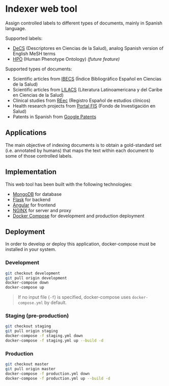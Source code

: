 # Indexer web tool

Assign controlled labels to different types of documents, mainly in Spanish language.

Supported labels:

- [DeCS](https://decs.bvsalud.org/es/) (Descriptores en Ciencias de la Salud), analog Spanish version of English MeSH terms
- [HPO](https://hpo.jax.org/) (Human Phenotype Ontology) _(future feature)_

Supported types of documents:

- Scientific articles from [IBECS](https://ibecs.isciii.es/) (Índice Bibliográfico Español en Ciencias de la Salud)
- Scientific articles from [LILACS](https://lilacs.bvsalud.org/) (Literatura Latinoamericana y del Caribe en Ciencias de la Salud)
- Clinical studies from [REec](https://reec.aemps.es/) (Registro Español de estudios clínicos)
- Health research projects from [Portal FIS](https://portalfis.isciii.es/) (Fondo de Investigación en Salud)
- Patents in Spanish from [Google Patents](https://patents.google.com/)

## Applications

The main objective of indexing documents is to obtain a gold-standard set (i.e. annotated by humans) that maps the text within each document to some of those controlled labels.

## Implementation

This web tool has been built with the following technologies:

- [MongoDB](https://www.mongodb.com/) for database
- [Flask](https://flask.palletsprojects.com/en/1.1.x/) for backend
- [Angular](https://angular.io/) for frontend
- [NGINX](https://www.nginx.com/) for server and proxy
- [Docker Compose](https://docs.docker.com/compose/) for development and production deployment

## Deployment

In order to develop or deploy this application, docker-compose must be installed in your system.

### Development

```bash
git checkout development
git pull origin development
docker-compose down
docker-compose up
```

> If no input file (`-f`) is specified, docker-compose uses `docker-compose.yml` by default.

### Staging (pre-production)

```bash
git checkout staging
git pull origin staging
docker-compose -f staging.yml down
docker-compose -f staging.yml up --build -d
```

### Production

```bash
git checkout master
git pull origin master
docker-compose -f production.yml down
docker-compose -f production.yml up --build -d
```
